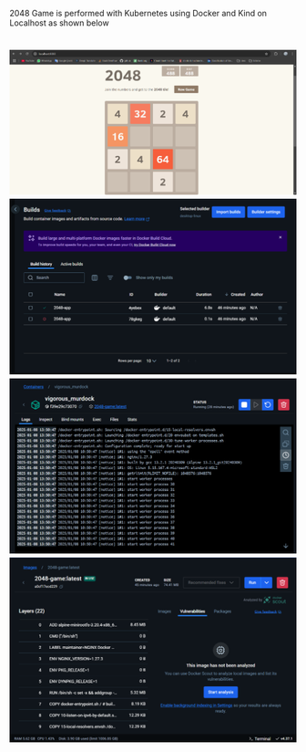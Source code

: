 2048 Game is performed with Kubernetes using Docker and Kind on Localhost as shown below

<h1 align="center">
  <img src="https://github.com/ergunizm/2048_KindDeploy/blob/main/localhost.png" alt="" />
  <img src="https://github.com/ergunizm/2048_KindDeploy/blob/main/docker_build.png" alt="" />
  <img src="https://github.com/ergunizm/2048_KindDeploy/blob/main/docker_container.png" alt="" />
  <img src="https://github.com/ergunizm/2048_KindDeploy/blob/main/docker_image.png" alt="" />
</h1>
